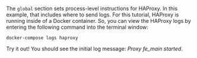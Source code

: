 The `global` section sets process-level instructions for HAProxy. In this example, that includes where to send logs. For this tutorial, HAProxy is running inside of a Docker container. So, you can view the HAProxy logs by entering the following command into the terminal window:

```
docker-compose logs haproxy
```

Try it out! You should see the initial log message: *Proxy fe_main started*.